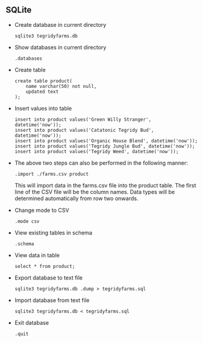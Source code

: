 ## SQLite

+ Create database in current directory

  `sqlite3 tegridyfarms.db`

+ Show databases in current directory

  `.databases`

+ Create table

  ```
  create table product(
      name varchar(50) not null,
  	  updated text
  );
  ```

+ Insert values into table

  ```
  insert into product values('Green Willy Stranger', datetime('now'));
  insert into product values('Catatonic Tegridy Bud', datetime('now'));
  insert into product values('Organic House Blend', datetime('now'));
  insert into product values('Tegridy Jungle Bud', datetime('now'));
  insert into product values('Tegridy Weed', datetime('now'));
  ```

+ The above two steps can also be performed in the following manner:

  ```
  .import ./farms.csv product
  ```

  This will import data in the farms.csv file into the product table. The first line of the CSV file will be the column names. Data types will be determined automatically from row two onwards.

+ Change mode to CSV

  `.mode csv`

+ View existing tables in schema

  `.schema`

+ View data in table

  `select * from product;`

+ Export database to text file

  `sqlite3 tegridyfarms.db .dump > tegridyfarms.sql`

+ Import database from text file

  `sqlite3 tegridyfarms.db < tegridyfarms.sql`

+ Exit database

  `.quit`
